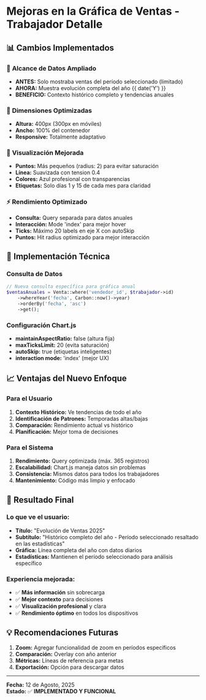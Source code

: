 # Mejoras en la Gráfica de Ventas - Trabajador Detalle

## 📊 Cambios Implementados

### 🎯 **Alcance de Datos Ampliado**
- **ANTES:** Solo mostraba ventas del período seleccionado (limitado)
- **AHORA:** Muestra evolución completa del año {{ date('Y') }}
- **BENEFICIO:** Contexto histórico completo y tendencias anuales

### 📐 **Dimensiones Optimizadas**
- **Altura:** 400px (300px en móviles)
- **Ancho:** 100% del contenedor
- **Responsive:** Totalmente adaptativo

### 🎨 **Visualización Mejorada**
- **Puntos:** Más pequeños (radius: 2) para evitar saturación
- **Línea:** Suavizada con tension 0.4
- **Colores:** Azul profesional con transparencias
- **Etiquetas:** Solo días 1 y 15 de cada mes para claridad

### ⚡ **Rendimiento Optimizado**
- **Consulta:** Query separada para datos anuales
- **Interacción:** Mode 'index' para mejor hover
- **Ticks:** Máximo 20 labels en eje X con autoSkip
- **Puntos:** Hit radius optimizado para mejor interacción

## 🔧 **Implementación Técnica**

### Consulta de Datos
```php
// Nueva consulta específica para gráfica anual
$ventasAnuales = Venta::where('vendedor_id', $trabajador->id)
    ->whereYear('fecha', Carbon::now()->year)
    ->orderBy('fecha', 'asc')
    ->get();
```

### Configuración Chart.js
- **maintainAspectRatio:** false (altura fija)
- **maxTicksLimit:** 20 (evita saturación)
- **autoSkip:** true (etiquetas inteligentes)
- **interaction mode:** 'index' (mejor UX)

## 📈 **Ventajas del Nuevo Enfoque**

### Para el Usuario
1. **Contexto Histórico:** Ve tendencias de todo el año
2. **Identificación de Patrones:** Temporadas altas/bajas
3. **Comparación:** Rendimiento actual vs histórico
4. **Planificación:** Mejor toma de decisiones

### Para el Sistema
1. **Rendimiento:** Query optimizada (máx. 365 registros)
2. **Escalabilidad:** Chart.js maneja datos sin problemas
3. **Consistencia:** Mismos datos para todos los trabajadores
4. **Mantenimiento:** Código más limpio y enfocado

## 🎯 **Resultado Final**

### Lo que ve el usuario:
- **Título:** "Evolución de Ventas 2025"
- **Subtítulo:** "Histórico completo del año - Período seleccionado resaltado en las estadísticas"
- **Gráfica:** Línea completa del año con datos diarios
- **Estadísticas:** Mantienen el período seleccionado para análisis específico

### Experiencia mejorada:
- ✅ **Más información** sin sobrecarga
- ✅ **Mejor contexto** para decisiones
- ✅ **Visualización profesional** y clara
- ✅ **Rendimiento óptimo** en todos los dispositivos

## 💡 **Recomendaciones Futuras**

1. **Zoom:** Agregar funcionalidad de zoom en períodos específicos
2. **Comparación:** Overlay con año anterior
3. **Métricas:** Líneas de referencia para metas
4. **Exportación:** Opción para descargar datos

---
**Fecha:** 12 de Agosto, 2025  
**Estado:** ✅ **IMPLEMENTADO Y FUNCIONAL**
